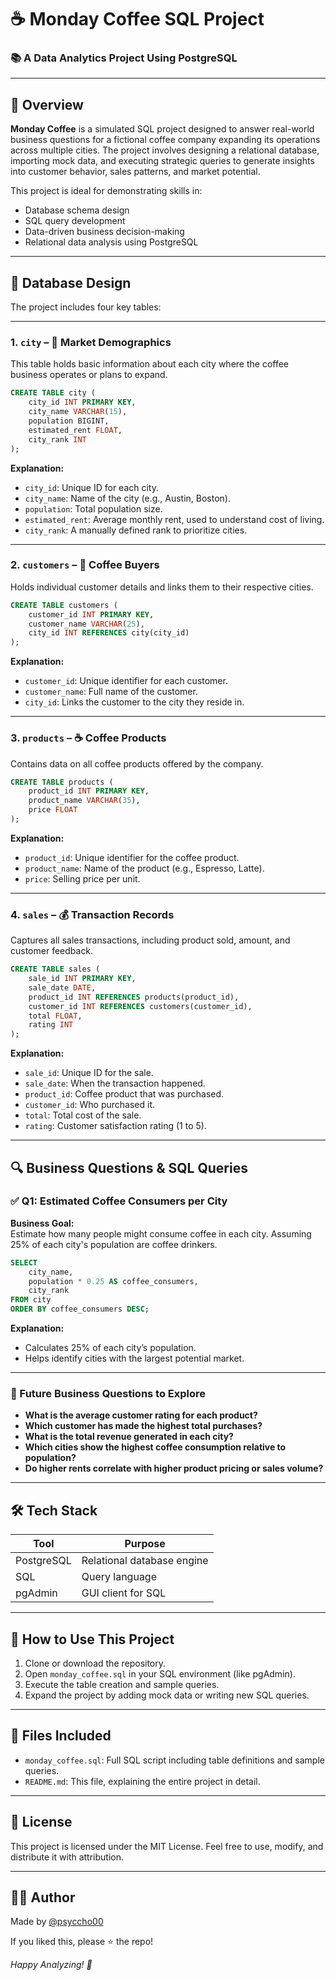 
# ☕ Monday Coffee SQL Project

### 📚 A Data Analytics Project Using PostgreSQL

---

## 📌 Overview

**Monday Coffee** is a simulated SQL project designed to answer real-world business questions for a fictional coffee company expanding its operations across multiple cities. The project involves designing a relational database, importing mock data, and executing strategic queries to generate insights into customer behavior, sales patterns, and market potential.

This project is ideal for demonstrating skills in:

- Database schema design
- SQL query development
- Data-driven business decision-making
- Relational data analysis using PostgreSQL

---

## 🧱 Database Design

The project includes four key tables:

---

### 1. `city` – 📍 Market Demographics

This table holds basic information about each city where the coffee business operates or plans to expand.

```sql
CREATE TABLE city (
    city_id INT PRIMARY KEY,
    city_name VARCHAR(15),
    population BIGINT,
    estimated_rent FLOAT,
    city_rank INT
);
```

**Explanation:**
- `city_id`: Unique ID for each city.
- `city_name`: Name of the city (e.g., Austin, Boston).
- `population`: Total population size.
- `estimated_rent`: Average monthly rent, used to understand cost of living.
- `city_rank`: A manually defined rank to prioritize cities.

---

### 2. `customers` – 👥 Coffee Buyers

Holds individual customer details and links them to their respective cities.

```sql
CREATE TABLE customers (
    customer_id INT PRIMARY KEY,
    customer_name VARCHAR(25),
    city_id INT REFERENCES city(city_id)
);
```

**Explanation:**
- `customer_id`: Unique identifier for each customer.
- `customer_name`: Full name of the customer.
- `city_id`: Links the customer to the city they reside in.

---

### 3. `products` – ☕ Coffee Products

Contains data on all coffee products offered by the company.

```sql
CREATE TABLE products (
    product_id INT PRIMARY KEY,
    product_name VARCHAR(35),
    price FLOAT
);
```

**Explanation:**
- `product_id`: Unique identifier for the coffee product.
- `product_name`: Name of the product (e.g., Espresso, Latte).
- `price`: Selling price per unit.

---

### 4. `sales` – 💰 Transaction Records

Captures all sales transactions, including product sold, amount, and customer feedback.

```sql
CREATE TABLE sales (
    sale_id INT PRIMARY KEY,
    sale_date DATE,
    product_id INT REFERENCES products(product_id),
    customer_id INT REFERENCES customers(customer_id),
    total FLOAT,
    rating INT
);
```

**Explanation:**
- `sale_id`: Unique ID for the sale.
- `sale_date`: When the transaction happened.
- `product_id`: Coffee product that was purchased.
- `customer_id`: Who purchased it.
- `total`: Total cost of the sale.
- `rating`: Customer satisfaction rating (1 to 5).

---

## 🔍 Business Questions & SQL Queries

### ✅ Q1: Estimated Coffee Consumers per City

**Business Goal:**  
Estimate how many people might consume coffee in each city. Assuming 25% of each city's population are coffee drinkers.

```sql
SELECT 
    city_name,
    population * 0.25 AS coffee_consumers,
    city_rank
FROM city
ORDER BY coffee_consumers DESC;
```

**Explanation:**
- Calculates 25% of each city’s population.
- Helps identify cities with the largest potential market.

---

### 🧠 Future Business Questions to Explore

- **What is the average customer rating for each product?**
- **Which customer has made the highest total purchases?**
- **What is the total revenue generated in each city?**
- **Which cities show the highest coffee consumption relative to population?**
- **Do higher rents correlate with higher product pricing or sales volume?**

---

## 🛠️ Tech Stack

| Tool       | Purpose                   |
|------------|---------------------------|
| PostgreSQL | Relational database engine |
| SQL        | Query language             |
| pgAdmin    | GUI client for SQL         |

---

## 🚀 How to Use This Project

1. Clone or download the repository.
2. Open `monday_coffee.sql` in your SQL environment (like pgAdmin).
3. Execute the table creation and sample queries.
4. Expand the project by adding mock data or writing new SQL queries.

---

## 📁 Files Included

- `monday_coffee.sql`: Full SQL script including table definitions and sample queries.
- `README.md`: This file, explaining the entire project in detail.

---

## 📄 License

This project is licensed under the MIT License. Feel free to use, modify, and distribute it with attribution.

---

## 👨‍💻 Author

Made by [@psyccho00](https://github.com/psyccho00)

If you liked this, please ⭐ the repo!

*Happy Analyzing! 🍕*
